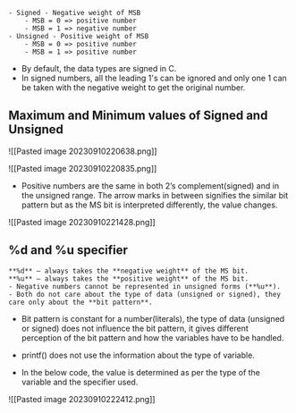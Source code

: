 
```ad-important
- Signed - Negative weight of MSB
	- MSB = 0 => positive number
	- MSB = 1 => negative number
- Unsigned - Positive weight of MSB
	- MSB = 0 => positive number
	- MSB = 1 => positive number
```

- By default, the data types are signed in C.
- In signed numbers, all the leading 1's can be ignored and only one 1 can be taken with the negative weight to get the original number.

## Maximum and Minimum values of Signed and Unsigned

![[Pasted image 20230910220638.png]]

![[Pasted image 20230910220835.png]]

- Positive numbers are the same in both 2’s complement(signed) and in the unsigned range. The arrow marks in between signifies the similar bit pattern but as the MS bit is interpreted differently, the value changes.

![[Pasted image 20230910221428.png]]

## %d and %u specifier

```ad-note
**%d** – always takes the **negative weight** of the MS bit.
**%u** – always takes the **positive weight** of the MS bit.
- Negative numbers cannot be represented in unsigned forms (**%u**).
- Both do not care about the type of data (unsigned or signed), they care only about the **bit pattern**.
```

- Bit pattern is constant for a number(literals), the type of data (unsigned or signed) does not influence the bit pattern, it gives different perception of the bit pattern and how the variables have to be handled.
- printf() does not use the information about the type of variable.

- In the below code, the value is determined as per the type of the variable and the specifier used.

![[Pasted image 20230910222412.png]]
